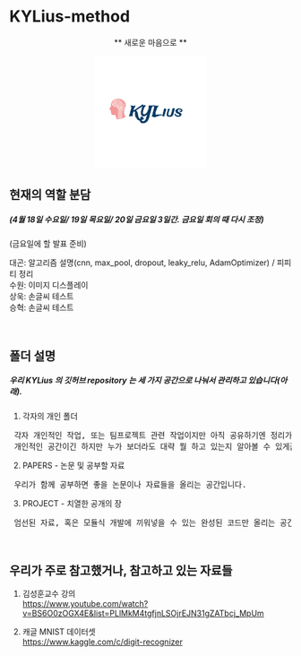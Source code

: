 # KYLius-method
<p align="center">** 새로운 마음으로 **</p>
<p align="center"> <img src="승혁/KYLius_logo.png" > </p>

## 현재의 역할 분담
##### (4월 18일 수요일/ 19일 목요일/ 20일 금요일 3일간. 금요일 회의 때 다시 조정)
(금요일에 할 발표 준비)
<p>대곤: 알고리즘 설명(cnn, max_pool, dropout, leaky_relu, AdamOptimizer) / 피피티 정리 <br>
수원: 이미지 디스플레이<br>
상욱: 손글씨 테스트<br>
승혁: 손글씨 테스트</p>
<br>

## 폴더 설명
##### 우리 KYLius 의 깃허브 repository 는 세 가지 공간으로 나눠서 관리하고 있습니다(아래).
1. 각자의 개인 폴더 <br>
<pre> 각자 개인적인 작업, 또는 팀프로젝트 관련 작업이지만 아직 공유하기엔 정리가 덜 된 것들을 모아놓는 공간입니다. <br> 개인적인 공간이긴 하지만 누가 보더라도 대략 뭘 하고 있는지 알아볼 수 있게끔 적절한 주석은 필수! </pre>
2. PAPERS - 논문 및 공부할 자료 <br>
<pre> 우리가 함께 공부하면 좋을 논문이나 자료들을 올리는 공간입니다. </pre>
3. PROJECT - 치열한 공개의 장 <br>
<pre> 엄선된 자료, 혹은 모듈식 개발에 끼워넣을 수 있는 완성된 코드만 올리는 공간입니다. </pre>
<br>

## 우리가 주로 참고했거나, 참고하고 있는 자료들
1. 김성훈교수 강의 <br>
https://www.youtube.com/watch?v=BS6O0zOGX4E&list=PLlMkM4tgfjnLSOjrEJN31gZATbcj_MpUm

2. 캐글 MNIST 데이터셋 <br>
https://www.kaggle.com/c/digit-recognizer

